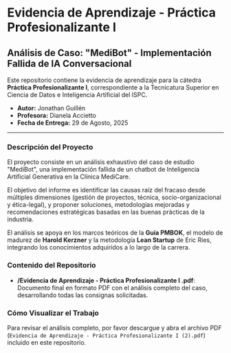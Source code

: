 # Evidencia de Aprendizaje - Práctica Profesionalizante I

## Análisis de Caso: "MediBot" - Implementación Fallida de IA Conversacional

Este repositorio contiene la evidencia de aprendizaje para la cátedra **Práctica Profesionalizante I**, correspondiente a la Tecnicatura Superior en Ciencia de Datos e Inteligencia Artificial del ISPC.

- **Autor:** Jonathan Guillén
- **Profesora:** Dianela Accietto
- **Fecha de Entrega:** 29 de Agosto, 2025

---

### Descripción del Proyecto

El proyecto consiste en un análisis exhaustivo del caso de estudio "MediBot", una implementación fallida de un chatbot de Inteligencia Artificial Generativa en la Clínica MediCare.

El objetivo del informe es identificar las causas raíz del fracaso desde múltiples dimensiones (gestión de proyectos, técnica, socio-organizacional y ética-legal), y proponer soluciones, metodologías mejoradas y recomendaciones estratégicas basadas en las buenas prácticas de la industria.

El análisis se apoya en los marcos teóricos de la **Guía PMBOK**, el modelo de madurez de **Harold Kerzner** y la metodología **Lean Startup** de Eric Ries, integrando los conocimientos adquiridos a lo largo de la carrera.

### Contenido del Repositorio

- **/Evidencia de Aprendizaje - Práctica Profesionalizante I .pdf**: Documento final en formato PDF con el análisis completo del caso, desarrollando todas las consignas solicitadas.

### Cómo Visualizar el Trabajo

Para revisar el análisis completo, por favor descargue y abra el archivo PDF (`Evidencia de Aprendizaje - Práctica Profesionalizante I (2).pdf`) incluido en este repositorio.
